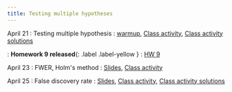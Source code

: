 ```yaml
---
title: Testing multiple hypotheses 
---
```


April 21
: Testing multiple hypothesis
  : [warmup](https://sta711-s25.github.io/class_activities/warmup_lecture_36.pdf), [Class activity](https://sta711-s25.github.io/class_activities/ca_lecture_36.html), [Class activity solutions](https://sta711-s25.github.io/class_activities/ca_lecture_36_solutions.html)
  
: **Homework 9 released**{: .label .label-yellow }
  : [HW 9](https://sta711-s25.github.io/homework/HW9.pdf)
        
April 23
: FWER, Holm's method
  : [Slides](https://sta711-s25.github.io/slides/lecture_37.pdf), [Class activity](https://sta711-s25.github.io/class_activities/ca_lecture_37.html)

April 25
: False discovery rate
  : [Slides](https://sta711-s25.github.io/slides/lecture_38.pdf), [Class activity](https://sta711-s25.github.io/class_activities/ca_lecture_38.html), [Class activity solutions](https://sta711-s25.github.io/class_activities/ca_lecture_38_solutions.html)